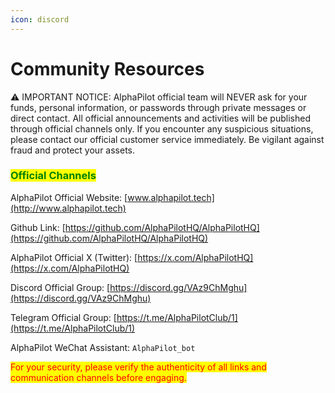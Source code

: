 ```yaml
---
icon: discord
---
```


# Community Resources

⚠️ IMPORTANT NOTICE: AlphaPilot official team will NEVER ask for your funds, personal information, or passwords through private messages or direct contact. All official announcements and activities will be published through official channels only. If you encounter any suspicious situations, please contact our official customer service immediately. Be vigilant against fraud and protect your assets.



### <mark style="color:green;">Official Channels</mark>

AlphaPilot Official Website: [www.alphapilot.tech](http://www.alphapilot.tech)

Github Link: [https://github.com/AlphaPilotHQ/AlphaPilotHQ](https://github.com/AlphaPilotHQ/AlphaPilotHQ)

AlphaPilot Official X (Twitter): [https://x.com/AlphaPilotHQ](https://x.com/AlphaPilotHQ)

Discord Official Group: [https://discord.gg/VAz9ChMghu](https://discord.gg/VAz9ChMghu)

Telegram Official Group: [https://t.me/AlphaPilotClub/1](https://t.me/AlphaPilotClub/1)

AlphaPilot WeChat Assistant: `AlphaPilot_bot`



<mark style="color:red;">For your security, please verify the authenticity of all links and communication channels before engaging.</mark>
